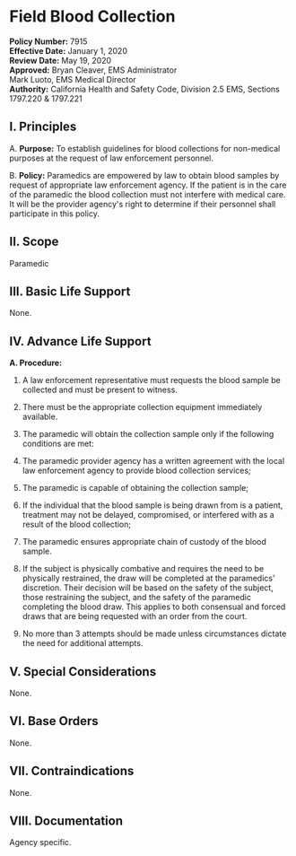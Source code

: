 # Field Blood Collection

**Policy Number:** 7915  
**Effective Date:** January 1, 2020  
**Review Date:** May 19, 2020  
**Approved:** Bryan Cleaver, EMS Administrator  
Mark Luoto, EMS Medical Director  
**Authority:** California Health and Safety Code, Division 2.5 EMS, Sections 1797.220 & 1797.221

## I. Principles

A. **Purpose:** To establish guidelines for blood collections for non-medical purposes at the request of law enforcement personnel.

B. **Policy:** Paramedics are empowered by law to obtain blood samples by request of appropriate law enforcement agency. If the patient is in the care of the paramedic the blood collection must not interfere with medical care. It will be the provider agency's right to determine if their personnel shall participate in this policy.

## II. Scope

Paramedic

## III. Basic Life Support

None.

## IV. Advance Life Support

**A. Procedure:**

1. A law enforcement representative must requests the blood sample be collected and must be present to witness.

2. There must be the appropriate collection equipment immediately available.

3. The paramedic will obtain the collection sample only if the following conditions are met:

4. The paramedic provider agency has a written agreement with the local law enforcement agency to provide blood collection services;

5. The paramedic is capable of obtaining the collection sample;

6. If the individual that the blood sample is being drawn from is a patient, treatment may not be delayed, compromised, or interfered with as a result of the blood collection;

7. The paramedic ensures appropriate chain of custody of the blood sample.

8. If the subject is physically combative and requires the need to be physically restrained, the draw will be completed at the paramedics' discretion. Their decision will be based on the safety of the subject, those restraining the subject, and the safety of the paramedic completing the blood draw. This applies to both consensual and forced draws that are being requested with an order from the court.

9. No more than 3 attempts should be made unless circumstances dictate the need for additional attempts.

## V. Special Considerations

None.

## VI. Base Orders

None.

## VII. Contraindications

None.

## VIII. Documentation

Agency specific.



